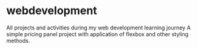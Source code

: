 # webdevelopment
All projects and activities during my web development learning journey
A simple pricing panel project with application of flexbox and other styling methods.
